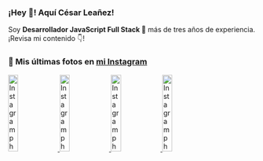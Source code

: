 <h3>¡Hey 👋! Aquí César Leañez!</h3>

<p>Soy <strong>Desarrollador JavaScript Full Stack 🚀</strong> más de tres años de experiencia.<br />¡Revisa mi contenido 👇!</p>

### 📸 Mis últimas fotos en [mi Instagram](https://instagram.com/cele)


<a href='https://instagram.com/p/C1UpuSGLQiG' target='_blank'>
  <img width='20%' src='https://instagram.flba2-1.fna.fbcdn.net/v/t51.29350-15/412513918_1325803934584302_4400498733289087214_n.jpg?stp=dst-jpg_e15&_nc_ht=instagram.flba2-1.fna.fbcdn.net&_nc_cat=106&_nc_ohc=9GCLgEB5ODcQ7kNvgFz8d-I&edm=APU89FABAAAA&ccb=7-5&oh=00_AYABCeIUWRYkVypCJDD0pDcakt3VkkX92nbfjNn6r978CQ&oe=669CFA1D&_nc_sid=bc0c2c' alt='Instagram photo' />
</a>
<a href='https://instagram.com/p/CzMY3lzxgmx' target='_blank'>
  <img width='20%' src='https://instagram.flba2-1.fna.fbcdn.net/v/t51.29350-15/398916226_819142863293745_2426123683154743297_n.webp?stp=dst-jpg_e35&_nc_ht=instagram.flba2-1.fna.fbcdn.net&_nc_cat=109&_nc_ohc=8I5UhnRpoWwQ7kNvgGYnARl&edm=APU89FABAAAA&ccb=7-5&oh=00_AYCRsOzDb0ZYc71oQE0tzx9DXS-Jk3h0j1omsyseH-zh5Q&oe=669CF90C&_nc_sid=bc0c2c' alt='Instagram photo' />
</a>
<a href='https://instagram.com/p/CygbQv4uqxM' target='_blank'>
  <img width='20%' src='https://instagram.flba2-1.fna.fbcdn.net/v/t51.29350-15/391525959_236593062741789_5868561716480810596_n.webp?stp=dst-jpg_e35&_nc_ht=instagram.flba2-1.fna.fbcdn.net&_nc_cat=109&_nc_ohc=LenbqnMwXKgQ7kNvgFoB5MN&edm=APU89FABAAAA&ccb=7-5&oh=00_AYAf41n-tpFClBFAUeboY5whSEERz4cayDRj5Zi17eglYg&oe=669CFF48&_nc_sid=bc0c2c' alt='Instagram photo' />
</a>
<a href='https://instagram.com/p/CxTmOF6vN8M' target='_blank'>
  <img width='20%' src='https://instagram.flba2-1.fna.fbcdn.net/v/t51.29350-15/378565944_323878180141713_8920720304536029091_n.jpg?stp=dst-jpg_e15&_nc_ht=instagram.flba2-1.fna.fbcdn.net&_nc_cat=109&_nc_ohc=zrUgGJzT6l8Q7kNvgEmwfA8&gid=91403c7ad81b47bb912e333cf9e1daf9&edm=APU89FABAAAA&ccb=7-5&oh=00_AYAdG6WAT9zdOsuz9Q5SKwASlU_2k5cJUINPrpz18KimaQ&oe=669CF912&_nc_sid=bc0c2c' alt='Instagram photo' />
</a>

